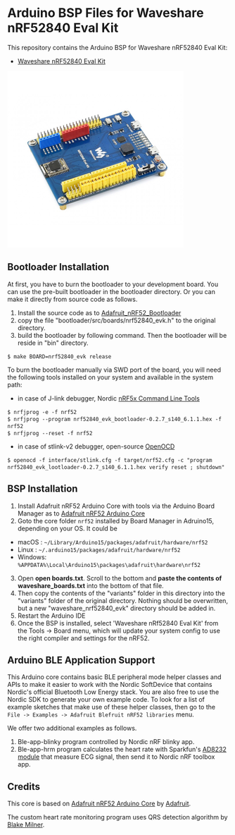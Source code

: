 Arduino BSP Files for Waveshare nRF52840 Eval Kit
==================================================

This repository contains the Arduino BSP for Waveshare nRF52840 Eval Kit:

- [Waveshare nRF52840 Eval Kit](https://www.waveshare.com/nrf52840-eval-kit.htm)
<img src="nrf52840-eval-kit-1.jpg" width="400" height="400" />

## Bootloader Installation

At first, you have to burn the bootloader to your development board. You can use the pre-built bootloader in the bootloader directory. Or you can make it directly from source code as follows.

 1. Install the source code as to [Adafruit_nRF52_Bootloader](https://github.com/adafruit/Adafruit_nRF52_Bootloader)
 2. copy the file "bootloader/src/boards/nrf52840\_evk.h" to the original directory.
 3. build the bootloader by following command. Then the bootloader will be reside in "bin" directory.
```
$ make BOARD=nrf52840_evk release
```

To burn the bootloader manually via SWD port of the board, you will need the following tools installed on your system and available in the system path:

- in case of J-link debugger, Nordic [nRF5x Command Line Tools](http://infocenter.nordicsemi.com/index.jsp?topic=%2Fcom.nordic.infocenter.tools%2Fdita%2Ftools%2Fnrf5x_command_line_tools%2Fnrf5x_installation.html)
```
$ nrfjprog -e -f nrf52
$ nrfjprog --program nrf52840_evk_bootloader-0.2.7_s140_6.1.1.hex -f nrf52
$ nrfjprog --reset -f nrf52
```

- in case of stlink-v2 debugger, open-source [OpenOCD](https://openocd.org)
```
$ openocd -f interface/stlink.cfg -f target/nrf52.cfg -c "program nrf52840_evk_lootloader-0.2.7_s140_6.1.1.hex verify reset ; shutdown"
```

## BSP Installation

 1. Install Adafruit nRF52 Arduino Core with tools via the Arduino Board Manager as to [Adafruit nRF52 Arduino Core](https://www.github.com/adafruit/Adafruit_nRF52_Arduino)
 2. Goto the core folder `nrf52` installed by Board Manager in Adruino15, depending on your OS. It could be
  * macOS  : `~/Library/Arduino15/packages/adafruit/hardware/nrf52`
  * Linux  : `~/.arduino15/packages/adafruit/hardware/nrf52`
  * Windows: `%APPDATA%\Local\Arduino15\packages\adafruit\hardware\nrf52`
 3. Open **open boards.txt**. Scroll to the bottom and **paste the contents of waveshare\_boards.txt** into the bottom of that file.
 4. Then copy the contents of the "variants" folder in this directory into the "variants" folder of the original directory. Nothing should be overwritten, but a new "waveshare\_nrf52840\_evk" directory should be added in.
 5. Restart the Arduino IDE
 6. Once the BSP is installed, select 'Waveshare nRf52840 Eval Kit' from the Tools -> Board menu, which will update your system config to use the right compiler and settings for the nRF52.

## Arduino BLE Application Support

This Arduino core contains basic BLE peripheral mode helper classes and APIs
to make it easier to work with the Nordic SoftDevice that contains Nordic's
official Bluetooth Low Energy stack. You are also free to use the Nordic SDK
to generate your own example code. To look for a list of example sketches that
make use of these helper classes, then go to the `File -> Examples -> Adafruit
Blefruit nRF52 libraries` menu.

We offer two additional examples as follows.
 1. Ble-app-blinky program controlled by Nordic nRF blinky app.
 2. Ble-app-hrm program calculates the heart rate with Sparkfun's [AD8232 module](https://www.sparkfun.com/products/12650) that measure ECG signal, then send it to Nordic nRF toolbox app.

## Credits

This core is based on [Adafruit nRF52 Arduino Core](https://github.com/adafruit/Adafruit_nRF52_Arduino) by [Adafruit](https://www.adafruit.com).

The custom heart rate monitoring program uses QRS detection algorithm by [Blake Milner](https://github.com/blakeMilner/real_time_QRS_detection).
